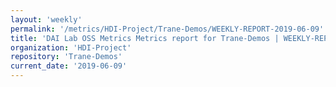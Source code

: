 ```yaml
---
layout: 'weekly'
permalink: '/metrics/HDI-Project/Trane-Demos/WEEKLY-REPORT-2019-06-09'
title: 'DAI Lab OSS Metrics Metrics report for Trane-Demos | WEEKLY-REPORT-2019-06-09'
organization: 'HDI-Project'
repository: 'Trane-Demos'
current_date: '2019-06-09'
---
```

